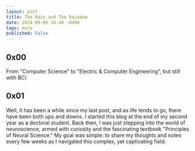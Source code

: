 ```yaml
---
layout: post
title: The Rain and The Rainbow
date: 2024-09-06 16:49 -0400
tags: more
published: False
---
```


## 0x00

<!-- Well, it’s been a while since my last post, life has thrown a mix of ups and downs my way, but here we are! I started this blog back at the end of my second PhD year, when I was just dipping my toes into the world of neuroscience. I remember being glued to the fascinating "Principles of Neural Science" textbook, trying to wrap my head around it all. Back then, I’d scribble notes and share my thoughts here every few weeks, as a way to document my journey. -->
From "Computer Science" to "Electric & Computer Engineering", but still with BCI.

## 0x01

Well, it has been a while since my last post, and as life tends to go, there have been both ups and downs. I started this blog at the end of my second year as a doctoral student. Back then, I was just stepping into the world of neuroscience, armed with curiosity and the fascinating textbook "Principles of Neural Science." My goal was simple: to share my thoughts and notes every few weeks as I navigated this complex, yet captivating field.
